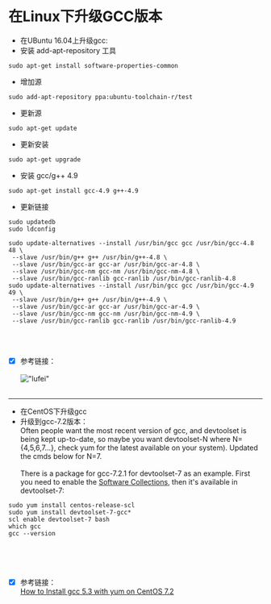 在Linux下升级GCC版本
===========
* 在UBuntu 16.04上升级gcc:
 * 安装 add-apt-repository 工具
```shell
sudo apt-get install software-properties-common
```
 * 增加源
```shell
sudo add-apt-repository ppa:ubuntu-toolchain-r/test
```
 * 更新源
```shell
sudo apt-get update
```
 * 更新安装
```shell
sudo apt-get upgrade
```
 * 安装 gcc/g++ 4.9
```shell
sudo apt-get install gcc-4.9 g++-4.9
```
 * 更新链接
```shell
sudo updatedb
sudo ldconfig

sudo update-alternatives --install /usr/bin/gcc gcc /usr/bin/gcc-4.8 48 \
 --slave /usr/bin/g++ g++ /usr/bin/g++-4.8 \
 --slave /usr/bin/gcc-ar gcc-ar /usr/bin/gcc-ar-4.8 \
 --slave /usr/bin/gcc-nm gcc-nm /usr/bin/gcc-nm-4.8 \
 --slave /usr/bin/gcc-ranlib gcc-ranlib /usr/bin/gcc-ranlib-4.8
sudo update-alternatives --install /usr/bin/gcc gcc /usr/bin/gcc-4.9 49 \
 --slave /usr/bin/g++ g++ /usr/bin/g++-4.9 \
 --slave /usr/bin/gcc-ar gcc-ar /usr/bin/gcc-ar-4.9 \
 --slave /usr/bin/gcc-nm gcc-nm /usr/bin/gcc-nm-4.9 \
 --slave /usr/bin/gcc-ranlib gcc-ranlib /usr/bin/gcc-ranlib-4.9
```
<br /><br />
* [x] 参考链接：<br />
[](https://blog.csdn.net/Watson2016/article/details/52415429)<br />
!["lufei"](https://github.com/tycao/tycao.github.io/blob/master/src/lufei.jpg "lufei")<br /><br />
*****

* 在CentOS下升级gcc
 * 升级到gcc-7.2版本：<br />
Often people want the most recent version of gcc, and devtoolset is being kept up-to-date, so maybe you want devtoolset-N where N={4,5,6,7...}, check yum for the latest available on your system). Updated the cmds below for N=7.
<br /><br />
There is a package for gcc-7.2.1 for devtoolset-7 as an example. First you need to enable the [Software Collections](https://www.softwarecollections.org/en/scls/rhscl/devtoolset-4/), then it's available in devtoolset-7:
```shell
sudo yum install centos-release-scl
sudo yum install devtoolset-7-gcc*
scl enable devtoolset-7 bash
which gcc
gcc --version
```

<br /><br /><br />
* [x] 参考链接：<br />
[How to Install gcc 5.3 with yum on CentOS 7.2](https://stackoverflow.com/questions/36327805/how-to-install-gcc-5-3-with-yum-on-centos-7-2)<br />